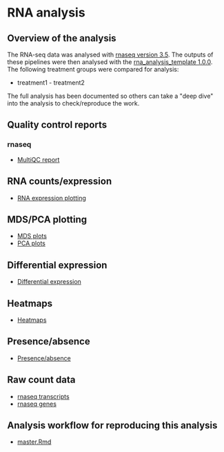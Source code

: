 # RNA analysis

## Overview of the analysis

The RNA-seq data was analysed with [rnaseq version 3.5](https://github.com/nf-core/rnaseq/tree/3.5). The outputs of these pipelines were then analysed with the [rna_analysis_template 1.0.0](https://github.com/leahkemp/rna_analysis_template/tree/1.0.0). The following treatment groups were compared for analysis:

- treatment1 - treatment2

The full analysis has been documented so others can take a "deep dive" into the analysis to check/reproduce the work.

## Quality control reports

### rnaseq

- [MultiQC report](./test/rnaseq_pipeline_run/results/multiqc/star_salmon/multiqc_report.html)

## RNA counts/expression

- [RNA expression plotting](https://esr-cri.shinyapps.io/rnaseq_expression_plotting_example/)

## MDS/PCA plotting

- [MDS plots](./example_webpage/mds.html)
- [PCA plots](https://esr-cri.shinyapps.io/rnaseq_pca_example/)
  
## Differential expression

- [Differential expression](./example_webpage/diff_expression.html)

## Heatmaps

- [Heatmaps](./example_webpage/heatmaps.html)

## Presence/absence

- [Presence/absence](./example_webpage/presence_absence.html)

## Raw count data

- [rnaseq transcripts](./test/rnaseq_pipeline_run/results/star_salmon/salmon.merged.transcript_counts.tsv)
- [rnaseq genes](./test/rnaseq_pipeline_run/results/star_salmon/salmon.merged.gene_counts_length_scaled.tsv)

## Analysis workflow for reproducing this analysis

- [master.Rmd](./master.Rmd)
